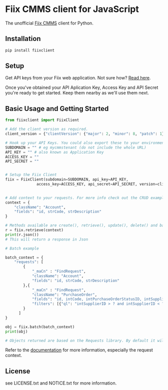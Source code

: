 # Fiix CMMS client for JavaScript

The unofficial [Fiix CMMS](https://www.fiixsoftware.com) client for Python.

## Installation

```sh
pip install fiixclient
```

## Setup

Get API keys from your Fiix web application. Not sure how? [Read here](https://fiixlabs.github.io/api-documentation/guide.html#api_keys).

Once you've obtained your API Aplication Key, Access Key and API Secret you're ready to get started. Keep them nearby as we'll use them next.


## Basic Usage and Getting Started

```python
from fiixclient import FiixClient

# Add the client version as required.
client_version = {"clientVersion": {"major": 2, "minor": 8, "patch": 1}}

# Hook up your API Keys. You could also export these to your environment variables.
SUBDOMAIN = "" # eg mycmmstenant (do not include the whole URL)
API_KEY = "" # also known as Application Key
ACCESS_KEY = ""
API_SECRET = ""


# Setup the Fiix Client
fiix = FiixClient(subdomain=SUBDOMAIN, api_key=API_KEY,
              access_key=ACCESS_KEY, api_secret=API_SECRET, version=client_version)
              

# Add context to your requests. For more info check out the CRUD examples https://fiixlabs.github.io/api-documentation/guide-nosdk.html#crud_example
context = {
    "className": "Account",
    "fields": "id, strCode, strDescription"
}

# Methods available are create(), retrieve(), update(), delete() and batch().
r = fiix.retrieve(context)
print(r.json())
# This will return a response in Json

# Batch example

batch_context = {
    "requests": [
		{
			"_maCn" : "FindRequest",
			"className": "Account",
			"fields": "id, strCode, strDescription"
		},{
			"_maCn" : "FindRequest",
			"className": "PurchaseOrder",
			"fields": "id, intCode, intPurchaseOrderStatusID, intSupplierID",
			"filters": [{"ql": "intSupplierID > ? and intSupplierID < ?", "parameters" : [259605, 259610]}]
		}
	  ]
}

obj = fiix.batch(batch_context)
print(obj)

# Objects returned are based on the Requests library. By default it will return a status code (eg 200).. append .json() to get the json data from the body.


```

Refer to the [documentation](https://fiixlabs.github.io/api-documentation/guide-nosdk.html#crud_example) for more information, especially the request context.


## License

see LICENSE.txt and NOTICE.txt for more information.